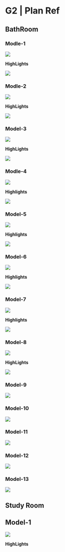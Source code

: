 # G2 | Plan Ref


## BathRoom

### Modle-1

![](https://i.imgur.com/yYPD4dR.png)

**HighLights**

![](https://i.imgur.com/FyfAUZJ.png)

### Modle-2

![](https://i.imgur.com/4RNj9gs.jpg)

**HighLights**

![](https://i.imgur.com/6UnEwjb.png)

### Model-3

![](https://i.imgur.com/VfSvZxb.jpg)

**HighLights**

![](https://i.imgur.com/4VXJSIb.png)

### Modle-4

![](https://i.imgur.com/JHCqBrx.png)

**Highlights**

![](https://i.imgur.com/IdEraJQ.png)

### Model-5

![](https://i.imgur.com/w80MEaw.png)

**Highlights**

![](https://i.imgur.com/9Qh8kAN.png)

### Model-6

![](https://i.imgur.com/y4TMbYL.png)

**Highlights**

![](https://i.imgur.com/YTCRVww.png)

### Model-7

![](https://i.imgur.com/gBaXO7q.png)

**Highlights**

![](https://i.imgur.com/ODH3hM6.png)

### Model-8

![](https://i.imgur.com/E0eyrxl.png)

**HighLights**

![](https://i.imgur.com/HyN6Km3.png)

### Model-9

![](https://i.imgur.com/VRfzSoU.png)

### Model-10

![](https://i.imgur.com/yGHVME9.png)

### Model-11

![](https://i.imgur.com/MD03ASm.png)

### Model-12

![](https://i.imgur.com/NQdVgBf.png)

### Model-13

![](https://i.imgur.com/UprtZkt.png)

## Study Room

## Model-1

![](https://i.imgur.com/mnLYuDQ.png)

**HighLights**


